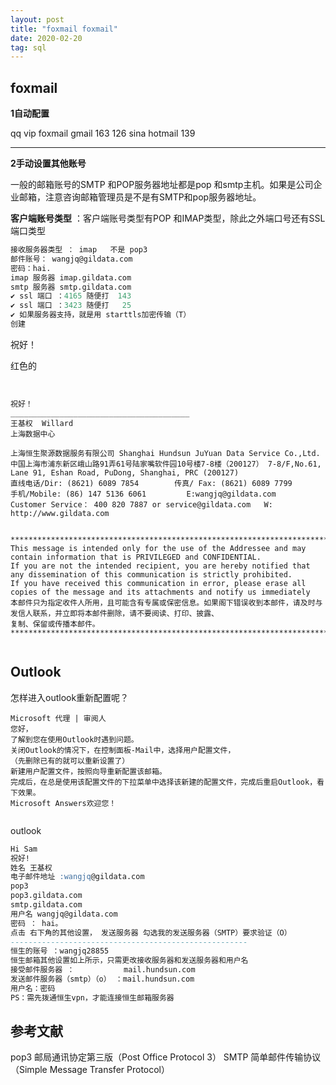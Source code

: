 ```yaml
---
layout: post
title: "foxmail foxmail"
date: 2020-02-20
tag: sql
---
```








## foxmail

**1自动配置**

qq vip foxmail gmail 163 126 sina hotmail  139

---



**2手动设置其他账号**

一般的邮箱账号的SMTP 和POP服务器地址都是pop 和smtp主机。如果是公司企业邮箱，注意咨询邮箱管理员是不是有SMTP和pop服务器地址。

**客户端账号类型** ：客户端账号类型有POP 和IMAP类型，除此之外端口号还有SSL端口类型

```sql
接收服务器类型 ： imap   不是 pop3
邮件账号： wangjq@gildata.com
密码：hai.
imap 服务器 imap.gildata.com 
smtp 服务器 smtp.gildata.com 
✔ ssl 端口 ：4165 随便打  143
✔ ssl 端口 ：3423 随便打   25
✔ 如果服务器支持，就是用 starttls加密传输（T）
创建
```

祝好！

红色的



```


祝好！
________________________________________
王基权  Willard
上海数据中心
 
上海恒生聚源数据服务有限公司 Shanghai Hundsun JuYuan Data Service Co.,Ltd.
中国上海市浦东新区峨山路91弄61号陆家嘴软件园10号楼7-8楼（200127） 7-8/F,No.61, Lane 91, Eshan Road, PuDong, Shanghai, PRC (200127)
直线电话/Dir: (8621) 6089 7854        传真/ Fax: (8621) 6089 7799        手机/Mobile: (86) 147 5136 6061         E:wangjq@gildata.com
Customer Service： 400 820 7887 or service@gildata.com   W: http://www.gildata.com


********************************************************************************************************************************************************
This message is intended only for the use of the Addressee and may contain information that is PRIVILEGED and CONFIDENTIAL.
If you are not the intended recipient, you are hereby notified that any dissemination of this communication is strictly prohibited.
If you have received this communication in error, please erase all copies of the message and its attachments and notify us immediately
本邮件只为指定收件人所用，且可能含有专属或保密信息。如果阁下错误收到本邮件，请及时与发信人联系，并立即将本邮件删除，请不要阅读、打印、披露、
复制、保留或传播本邮件。
********************************************************************************************************************************************************


```





## Outlook

怎样进入outlook重新配置呢？

```
Microsoft 代理 | 审阅人
您好，
了解到您在使用Outlook时遇到问题。
关闭Outlook的情况下，在控制面板-Mail中，选择用户配置文件，
（先删除已有的就可以重新设置了）
新建用户配置文件，按照向导重新配置该邮箱。
完成后，在总是使用该配置文件的下拉菜单中选择该新建的配置文件，完成后重启Outlook，看下效果。
Microsoft Answers欢迎您！
 
```

outlook

```sql
Hi Sam
祝好!
姓名 王基权 
电子邮件地址 :wangjq@gildata.com
pop3 
pop3.gildata.com
smtp.gildata.com
用户名 wangjq@gildata.com
密码 ： hai。
点击 右下角的其他设置， 发送服务器 勾选我的发送服务器（SMTP）要求验证（O）
-----------------------------------------------------
恒生的账号 ：wangjq28855
恒生邮箱其他设置如上所示，只需更改接收服务器和发送服务器和用户名
接受邮件服务器 ：			mail.hundsun.com
发送邮件服务器（smtp）（o） ：mail.hundsun.com
用户名：密码
PS：需先拨通恒生vpn，才能连接恒生邮箱服务器
```





## 参考文献

pop3 邮局通讯协定第三版（Post Office Protocol 3）
SMTP  简单邮件传输协议（Simple Message Transfer Protocol）

